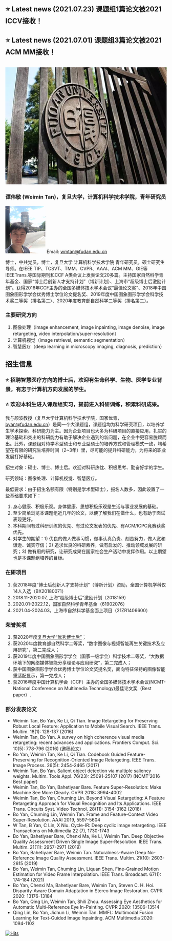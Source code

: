 ##  ⭐ Latest news (2021.07.23) 课题组1篇论文被2021 ICCV接收！
##  ⭐ Latest news (2021.07.01) 课题组3篇论文被2021 ACM MM接收！
<br/>
<img width="600" height="365" src="fd.jpg"/>
<br/>

### 谭伟敏 (Weimin Tan)，复旦大学，计算机科学技术学院，青年研究员
<img width="125" height="148" src="wmtan.jpg"/>  Email: wmtan@fudan.edu.cn

博士，中共党员，博士，复旦大学 计算机科学技术学院 青年研究员，硕士研究生导师。在IEEE TIP、TCSVT、TMM、CVPR、AAAI、ACM MM、GIE等IEEETrans.等国际期刊和CCF A类会议上发表论文20多篇。主持国家自然科学青年基金、国家“博士后创新人才支持计划”（博新计划）、上海市“超级博士后激励计划”。获得2016年CCF主办的全国多媒体技术学术会议“最佳论文奖”、2018年中国图象图形学学会优秀博士学位论文提名奖、2019年度中国图象图形学学会科学技术奖二等奖（排名第二）、2020年度教育部自然科学二等奖（排名第二）。

### 主要研究方向
1. 图像处理（image enhancement, image inpainting, image denoise, image retargeting, video interpolation/super-resolution）
2. 计算机视觉（image retrievel, semantic segmentation）
3. 智慧医疗（deep learning in microscopy imaging, diagnosis, prediction）

## 招生信息

###  ⭐ 招聘智慧医疗方向的博士后，欢迎有生命科学、生物、医学专业背景，有志于计算机方向发展的学生。
###  ⭐ 欢迎本科生进入课题组实习，提前进入科研训练，积累科研成果。

我与颜波教授（复旦大学计算机科学技术学院，国家优青，byan@fudan.edu.cn）是同一个大课题组，课题组均为科学研究项目，以培养学生学术探索、科研能力为主。因为企业项目也大多为科研项目的直接应用，扎实的理论基础和突出的科研能力有助于解决企业遇到的新问题，在企业中更容易脱颖而出。此外，课题组对待学术型硕士和专业型硕士的培养方式和管理模式一致，均希望在有限的研究生培养时间（2~3年）里，尽可能的提升科研能力，为将来的职业发展打好基础。

招生对象：硕士、博士、博士后。欢迎对科研热忱、积极思考、勤奋好学的学生。

研究领域：图像处理、计算机视觉、智慧医疗。

最低要求：由于招生名额有限（特别是学术型硕士），报名人数多，因此设置了一些基础要求如下：

1. 身心健康、积极乐观。身体健康、思想积极乐观是生活与事业发展的基础。
2. 至少简单浏览本课题组近几年的论文，以便了解我们在做什么，也有助于面试表现更好。
3. 本科期间有过科研训练的优先、有过论文发表的优先、有ACM/ICPC竞赛获奖优先。
4. 对学生的期望：1) 优良的做人做事习惯，做事认真负责、刻苦努力，做人宽和谦逊、诚实守信；2) 追求优良的科研素养，做有启发的、推动领域发展的研究；3) 做有用的研究，让研究成果在国家社会生产活动中发挥作用。以上期望也是本课题组培养的目标。


### 在研项目
1. 获2018年度“博士后创新人才支持计划”（博新计划）资助，全国计算机学科仅14人入选（BX20180071）
2. 2018.11-2020.07, 上海“超级博士后”激励计划（2018159）
3. 2020.01-2022.12，国家自然科学青年基金（61902076）
4. 2021.04-2024.03，上海市自然科学基金面上项目（21ZR1406600）

### 荣誉奖项
1. 获2020年度[复旦大学“优秀博士后”](https://mp.weixin.qq.com/s/xoAtlh7N3dT2Px1uLbnxyQ)；
2. 获2020年度教育部自然科学二等奖，“数字图像与视频智能再生关键技术及应用研究”，第二完成人；
3. 获2019年度中国图象图形学学会（国家一级学会）科学技术二等奖，“大数据环境下的网络媒体智能分享理论与应用研究”，第二完成人；
4. 获中国图象图形学学会优秀博士学位论文奖提名奖，面向特征保持的图像智能重适配显示，第一完成人；
5. 获2016年度中国计算机学会（CCF）主办的全国多媒体技术学术会议(NCMT-National Conference on Multimedia Technology)最佳论文奖（Best paper）.

### 部分发表论文
* Weimin Tan, Bo Yan, Ke Li, Qi Tian. Image Retargeting for Preserving Robust Local Feature: Application to Mobile Visual Search. IEEE Trans. Multim. 18(1): 128-137 (2016)
* Weimin Tan, Bo Yan. A survey on high coherence visual media retargeting: recent advances and applications. Frontiers Comput. Sci. 10(5): 778-796 (2016) (邀稿论文)
* Bo Yan, Weimin Tan, Ke Li, Qi Tian. Codebook Guided Feature-Preserving for Recognition-Oriented Image Retargeting. IEEE Trans. Image Process. 26(5): 2454-2465 (2017)
* Weimin Tan, Bo Yan. Salient object detection via multiple saliency weights. Multim. Tools Appl. 76(23): 25091-25107 (2017) (NCMT'2016 Best paper)
* Weimin Tan, Bo Yan, Bahetiyaer Bare. Feature Super-Resolution: Make Machine See More Clearly. CVPR 2018: 3994-4002
* Weimin Tan, Bo Yan, Chuming Lin. Beyond Visual Retargeting: A Feature Retargeting Approach for Visual Recognition and Its Applications. IEEE Trans. Circuits Syst. Video Technol. 28(11): 3154-3162 (2018)
* Bo Yan, Chuming Lin, Weimin Tan. Frame and Feature-Context Video Super-Resolution. AAAI 2019, 5597-5604
* W Tan, B Yan, C Lin, X Niu. Cycle-IR: Deep cyclic image retargeting. IEEE Transactions on Multimedia 22 (7), 1730-1743
* Bo Yan, Bahetiyaer Bare, Chenxi Ma, Ke Li, Weimin Tan. Deep Objective Quality Assessment Driven Single Image Super-Resolution. IEEE Trans. Multim. 21(11): 2957-2971 (2019)
* Bo Yan, Bahetiyaer Bare, Weimin Tan. Naturalness-Aware Deep No-Reference Image Quality Assessment. IEEE Trans. Multim. 21(10): 2603-2615 (2019)
* Bo Yan, Weimin Tan, Chuming Lin, Liquan Shen. Fine-Grained Motion Estimation for Video Frame Interpolation. IEEE Trans. Broadcast. 67(1): 174-184 (2021)
* Bo Yan, Chenxi Ma, Bahetiyaer Bare, Weimin Tan, Steven C. H. Hoi. Disparity-Aware Domain Adaptation in Stereo Image Restoration. CVPR 2020: 13176-13184
* Bo Yan, Qing Lin, Weimin Tan, Shili Zhou. Assessing Eye Aesthetics for Automatic Multi-Reference Eye In-Painting. CVPR 2020: 13506-13514
* Qing Lin, Bo Yan, Jichun Li, Weimin Tan. MMFL: Multimodal Fusion Learning for Text-Guided Image Inpainting. ACM Multimedia 2020: 1094-1102


[![Hits](https://hits.seeyoufarm.com/api/count/incr/badge.svg?url=https%3A%2F%2Fgithub.com%2Fmintanwei.github.io%2Fhit-counter&count_bg=%2379C83D&title_bg=%23555555&icon=&icon_color=%23E7E7E7&title=hits&edge_flat=true)](https://hits.seeyoufarm.com)
